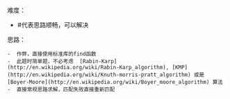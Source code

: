 难度：
   - #代表思路顺畅，可以解决
     	 
思路：

    -  作弊，直接使用标准库的find函数 
    -  此题时简单题，不必考虑  [Rabin-Karp](http://en.wikipedia.org/wiki/Rabin-Karp_algorithm), [KMP](http://en.wikipedia.org/wiki/Knuth-morris-pratt_algorithm) 或是 [Boyer-Moore](http://en.wikipedia.org/wiki/Boyer_moore_algorithm) 算法
    -  直接常规思路求解，匹配失败直接重新匹配